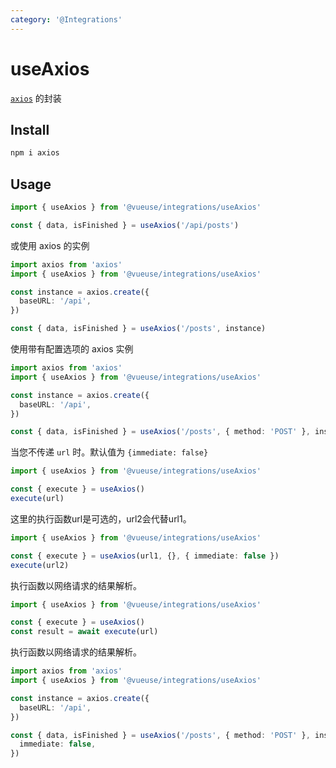 ```yaml
---
category: '@Integrations'
---
```


# useAxios

[`axios`](https://github.com/axios/axios) 的封装

## Install

```bash
npm i axios
```

## Usage

```ts
import { useAxios } from '@vueuse/integrations/useAxios'

const { data, isFinished } = useAxios('/api/posts')
```

或使用 axios 的实例

```ts
import axios from 'axios'
import { useAxios } from '@vueuse/integrations/useAxios'

const instance = axios.create({
  baseURL: '/api',
})

const { data, isFinished } = useAxios('/posts', instance)
```

使用带有配置选项的 axios 实例

```ts
import axios from 'axios'
import { useAxios } from '@vueuse/integrations/useAxios'

const instance = axios.create({
  baseURL: '/api',
})

const { data, isFinished } = useAxios('/posts', { method: 'POST' }, instance)
```

当您不传递 `url` 时。默认值为 `{immediate: false}`
```ts
import { useAxios } from '@vueuse/integrations/useAxios'

const { execute } = useAxios()
execute(url)
```

这里的执行函数url是可选的，url2会代替url1。
```ts
import { useAxios } from '@vueuse/integrations/useAxios'

const { execute } = useAxios(url1, {}, { immediate: false })
execute(url2)
```

执行函数以网络请求的结果解析。
```ts
import { useAxios } from '@vueuse/integrations/useAxios'

const { execute } = useAxios()
const result = await execute(url)
```

执行函数以网络请求的结果解析。

```ts
import axios from 'axios'
import { useAxios } from '@vueuse/integrations/useAxios'

const instance = axios.create({
  baseURL: '/api',
})

const { data, isFinished } = useAxios('/posts', { method: 'POST' }, instance, {
  immediate: false,
})
```
